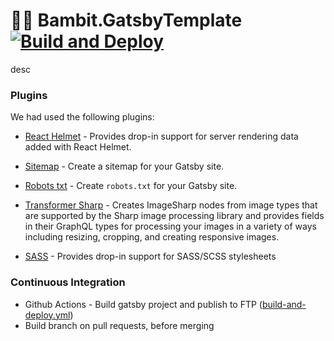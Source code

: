 # 👨‍🚀 Bambit.GatsbyTemplate [![Build and Deploy](https://github.com/Bambitcompl/Bambit.GatsbyTemplate/actions/workflows/build-and-deploy.yml/badge.svg)](https://github.com/Bambitcompl/Bambit.GatsbyTemplate/actions/workflows/build-and-deploy.yml)

desc

### Plugins
We had used the following plugins:
* [React Helmet](https://www.gatsbyjs.org/packages/gatsby-plugin-react-helmet/) -
Provides drop-in support for server rendering data added with React Helmet.

* [Sitemap](https://www.gatsbyjs.org/packages/gatsby-plugin-sitemap/) - 
Create a sitemap for your Gatsby site.

* [Robots txt](https://www.gatsbyjs.org/packages/gatsby-plugin-sitemap/) -
Create `robots.txt` for your Gatsby site.

* [Transformer Sharp](https://www.gatsbyjs.org/packages/gatsby-transformer-sharp/) - 
Creates ImageSharp nodes from image types that are supported by the Sharp image processing library and provides fields in their GraphQL types for processing your images in a variety of ways including resizing, cropping, and creating responsive images.

* [SASS](https://www.gatsbyjs.org/packages/gatsby-plugin-sass/) - 
Provides drop-in support for SASS/SCSS stylesheets

### Continuous Integration
* Github Actions - Build gatsby project and publish to FTP ([build-and-deploy.yml](https://github.com/Bambitcompl/Bambit.NiceGuys/blob/ci-cd/.github/workflows/build-and-deploy.yml))
* Build branch on pull requests, before merging
